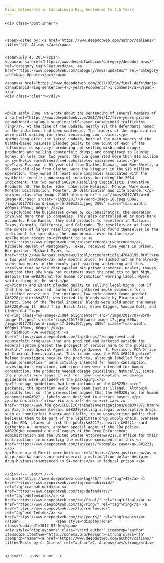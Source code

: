 ```yaml
---
Final Defendants in Cannabinoid Ring Sentenced to 4.5 Years
---
```

<article class="post-listing post-21076 post type-post status-publish format-standard has-post-thumbnail hentry  tag-4383 tag-cannabinoid tag-defendants tag-final tag-ring tag-sentenced tag-years">
    
    <div class="post-inner">
    
    
        
    <span>Posted by: <a href="https://www.deepdotweb.com/author/caliens/" title="">C. Aliens </a></span>
    
    
    <span>July 4, 2017</span>
    <span>in <a href="https://www.deepdotweb.com/category/deepdot-news/" rel="category tag">Featured</a>, <a href="https://www.deepdotweb.com/category/news-updates/" rel="category tag">News Updates</a></span>
    
    <span><a href="https://www.deepdotweb.com/2017/07/04/final-defendants-cannabinoid-ring-sentenced-4-5-years/#comments">1 Comment</a></span>
    </p>
    <div class="clear"></div>
    
    
    
    <p>In early June, we wrote about the sentencing of several members of a <a href="https://www.deepdotweb.com/2017/06/17/five-years-prison-cannabinoid-analogue-supplier/">US-based cannabinoid trafficking ring</a>. At the time of the update, nearly all the defendants named in the indictment had been sentenced. The leaders of the organization were still waiting for their sentencing court dates.</p>
    <p>Not long after the latest update, both of the main owners of the Olathe-based business pleaded guilty to one count of each of the following: conspiracy; producing and selling misbranded drugs; producing and selling counterfeit drugs; and conspiracy to launder money. In less than two years, the Dua generated more than $16 million in synthetic cannabinoid and substituted cathinone sales.</p>
    <p>Tracy Picanso, a 61-year-old from Olathe, Kansas, and Roy Ehrett, a 59-year-old also from Olathe, were the kingpins in the $16 million operation. They owned at least nine companies associated with the synthetic (mostly cannabinoid) industry. According the 2014 indictment, the two owned &#8220;Retailing Specialists, Innovative Products 4U, The Outer Edge, Lakeridge Holdings, Monster Warehouse, Monster Distribution, Monster, 3P Distribution and Life Source.”</p>
    <p><img class="wp-image-21083 aligncenter" src="/imgs/2017/07/word-image-16.jpeg" srcset="/imgs/2017/07/word-image-16.jpeg 800w, /imgs/2017/07/word-image-16-300x232.jpeg 300w" sizes="(max-width: 800px) 100vw, 800px" /></p>
    <p>Including the businesses owned by co-conspirators, the operation involved more than 15 companies. They also controlled 40 or more bank accounts. From Kansas, they sold products to resellers in Missouri, Texas, Georgia, California, and Colorado. The resellers—or at least the owners of larger reselling operations—also found themselves in the indictment for spreading the cannabinoids even further.</p>
    <p>The most recent co-defendant to be <a href="https://www.deepdotweb.com/tag/sentenced/">sentenced</a>, Michelle Reulet of Montgomery, Texas, received five years in prison. Her partner, Michael Myers, <a href="http://www.kansas.com/news/local/crime/article147849199.html">received a two year sentence</a> only months prior. He lucked out as he already spent two years in the county jail awaiting sentencing and thus received time served that equaled his prison sentence. Reulet, though, admitted that she knew her customers used the products to get high, despite the &#8220;not for human consumption” warning label. Myers said nothing of the sort.</p>
    <p>Picanso and Ehrett pleaded guilty to selling legal highs, but if that had not occurred, authorities gathered ample evidence for a justified conviction. For instance, law enforcement found product &#8220;testers&#8221; who tested the blends made by Picanso and Ehrett. Some of the “herbal incense” blends were sold under the names &#8220;Pump It, Head Trip, Black Arts, Grave Digger, Voodoo Doll, and Lights Out.”</p>
    <p><img class="wp-image-21084 aligncenter" src="/imgs/2017/07/word-image-17.jpeg" srcset="/imgs/2017/07/word-image-17.jpeg 600w, /imgs/2017/07/word-image-17-300x197.jpeg 300w" sizes="(max-width: 600px) 100vw, 600px" /></p>
    <p>“Without FDA oversight, <a href="https://www.deepdotweb.com/tag/drugs/">unapproved and counterfeit drugs</a> that are produced and marketed outside the Federal system present the prospect of serious harm to the public’s health,” said Special Agent in Charge Spencer E. Morrison, FDA Office of Criminal Investigations. This is one case the FDA &#8220;police” helped investigate because the products, although labelled “not for human consumption,” were actually intended for human consumption, investigators explained. And since they were intended for human consumption, the products needed dosage guidelines. Naturally, since the products were legal if not for human consumption, no dosage guidelines were included on the packaging.</p>
    <p>If dosage guidelines had been included on the &#8220;spice” packages, the operation would have been just as illegal. Although, possibly less so; the prosecution argued that the &#8220;not for human consumption&#8221; labels were designed to attract buyers.</p>
    <p>The FDA also claimed the duo sold drugs that were <a href="https://www.fda.gov/ICECI/CriminalInvestigations/ucm397072.htm">advertised as Viagra replacements</a>. &#8220;Selling illegal prescription drugs, such as counterfeit Viagra and Cialis, to an unsuspecting public that believes them to be part of the legitimate drug supply chain, overseen by the FDA, places at risk the public&#8217;s health,&#8221; said Catherine A. Hermsen, another special agent of the FDA police. &#8220;We commend our colleagues at the Drug Enforcement Administration and the United States Attorney&#8217;s Office for their contributions in unraveling the multiple components of this <a href="https://www.deepdotweb.com/tag/case/">complex case</a>.&#8221;</p>
    <p>Picanso and Ehrett were both <a href="https://www.justice.gov/usao-ks/pr/two-kansans-sentenced-operating-multimillion-dollar-designer-drug-business">sentenced to 54-months</a> in federal prison.</p>
    
    
    </div><!-- .entry /-->
    <a href="https://www.deepdotweb.com/tag/45/" rel="tag">45</a> <a href="https://www.deepdotweb.com/tag/cannabinoid/" rel="tag">cannabinoid</a> <a href="https://www.deepdotweb.com/tag/defendants/" rel="tag">defendants</a> <a href="https://www.deepdotweb.com/tag/final/" rel="tag">final</a> <a href="https://www.deepdotweb.com/tag/ring/" rel="tag">ring</a> <a href="https://www.deepdotweb.com/tag/sentenced/" rel="tag">sentenced</a> <a href="https://www.deepdotweb.com/tag/years/" rel="tag">years</a></span>				<span style="display:none" class="updated">2017-07-04</span>
    <div style="display:none" class="vcard author" itemprop="author" itemscope itemtype="http://schema.org/Person"><strong class="fn" itemprop="name"><a href="https://www.deepdotweb.com/author/caliens/" title="Posts by C. Aliens" rel="author">C. Aliens</a></strong></div>
    
    
    </div><!-- .post-inner -->
</article><!-- .post-listing -->

